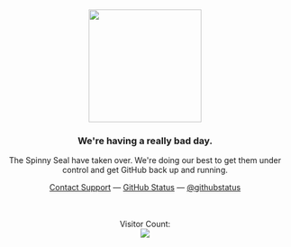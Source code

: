 <div align="center">
	<br>
	<br>
	<img width="200" src="https://c.tenor.com/OBbiRLgw-38AAAAM/seal-spinning-around.gif">
	<h3><strong>We're having a really bad day.</strong></h3>
	<p>The Spinny Seal have taken over. We're doing our best to get them under control and get GitHub back up and running.</p>
	<div id="suggestions">
	<a href="https://www.youtube.com/watch?v=dQw4w9WgXcQ">Contact Support</a> —
	<a href="https://www.youtube.com/watch?v=dQw4w9WgXcQ">GitHub Status</a> —
	<a href="https://www.youtube.com/watch?v=dQw4w9WgXcQ">@githubstatus</a>
	</div>
</div>
<br />
<br />
<p align="center"> 
    Visitor Count:<br>
  <img src="https://profile-counter.glitch.me/K-209/count.svg" />
</p>
